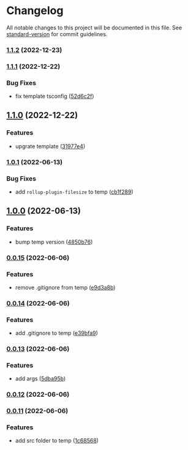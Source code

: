 # Changelog

All notable changes to this project will be documented in this file. See [standard-version](https://github.com/conventional-changelog/standard-version) for commit guidelines.

### [1.1.2](https://github.com/EastSun5566/crts/compare/v1.1.1...v1.1.2) (2022-12-23)

### [1.1.1](https://github.com/EastSun5566/crts/compare/v1.1.0...v1.1.1) (2022-12-22)


### Bug Fixes

* fix template tsconfig ([52d6c2f](https://github.com/EastSun5566/crts/commit/52d6c2f8337669dd814f56292472f03b941dcba3))

## [1.1.0](https://github.com/EastSun5566/crts/compare/v1.0.1...v1.1.0) (2022-12-22)


### Features

* upgrate template ([31977e4](https://github.com/EastSun5566/crts/commit/31977e4574230b76627e737656f08bbe9f5132b0))

### [1.0.1](https://github.com/EastSun5566/crts/compare/v1.0.0...v1.0.1) (2022-06-13)


### Bug Fixes

* add `rollup-plugin-filesize` to temp ([cb1f289](https://github.com/EastSun5566/crts/commit/cb1f28970dbdcdd7258284726f90d242ffcfe6bc))

## [1.0.0](https://github.com/EastSun5566/crts/compare/v0.0.15...v1.0.0) (2022-06-13)


### Features

* bump temp version ([4850b76](https://github.com/EastSun5566/crts/commit/4850b76f5c308f13df9f85a78de812a69288b9e5))

### [0.0.15](https://github.com/EastSun5566/crts/compare/v0.0.14...v0.0.15) (2022-06-06)


### Features

* remove .gitignore from temp ([e9d3a8b](https://github.com/EastSun5566/crts/commit/e9d3a8ba8e7d3ad54088486c2abcae7cb69bc31d))

### [0.0.14](https://github.com/EastSun5566/crts/compare/v0.0.13...v0.0.14) (2022-06-06)


### Features

* add .gitignore to temp ([e39bfa9](https://github.com/EastSun5566/crts/commit/e39bfa94a75ce2b69b1e7e589570e0079851ab45))

### [0.0.13](https://github.com/EastSun5566/crts/compare/v0.0.12...v0.0.13) (2022-06-06)


### Features

* add args ([5dba95b](https://github.com/EastSun5566/crts/commit/5dba95bca4ad322aa558b3786971569b26763e32))

### [0.0.12](https://github.com/EastSun5566/crts/compare/v0.0.11...v0.0.12) (2022-06-06)

### [0.0.11](https://github.com/EastSun5566/crts/compare/v0.0.10...v0.0.11) (2022-06-06)


### Features

* add src folder to temp ([1c68568](https://github.com/EastSun5566/crts/commit/1c685680d9447dcbc6cf05eb98d664b5fb71bb58))
